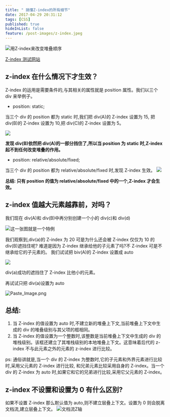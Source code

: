 ```yaml
---
title: " 搞懂Z-index的所有细节"
date: 2017-04-29 20:31:12
tags: [CSS]
published: true
hideInList: false
feature: /post-images/z-index.jpeg
---
```


![用Z-index来改变堆叠顺序](http://upload-images.jianshu.io/upload_images/4337988-72fc3279283f3d96.png?imageMogr2/auto-orient/strip%7CimageView2/2/w/1240)

[Z-index 测试网站](http://www.cssmojo.com/extras/everything_you_always_wanted_to_know_about_z-index_but_were_afraid_to_ask/)

## z-index 在什么情况下才生效？

Z-index 的运用是需要条件的,与其相关的属性就是 position 属性。我们以三个 div 来举例子。

- position: static;

当三个 div 的 position 都为 static 时,我们把 div(A)的 Z-index 设置为 15, 把 div(B)的 Z-index 设置为 10,把 div(C)的 Z-index 设置为 5。

![](http://upload-images.jianshu.io/upload_images/4337988-dc45d7a26386344b.png?imageMogr2/auto-orient/strip%7CimageView2/2/w/1240)

**发现 div(B)依然把 div(A)的一部分挡住了,所以当 position 为 static 时,Z-index 起不到任何改变堆叠的作用。**

- position: relative/absolute/fixed;

当三个 div 的 position 都为 relative/absolute/fixed 时,发现 Z-index 生效。
![](http://upload-images.jianshu.io/upload_images/4337988-b3b78915180bd5e3.png?imageMogr2/auto-orient/strip%7CimageView2/2/w/1240)

**总结: 只有 position 的值为 relative/absolute/fixed 中的一个,Z-index 才会生效。**

## z-index 值越大元素越靠前，对吗？

我们现在 div(A)和 div(B)中再分别创建一个小的 div(c)和 div(d)

![这一张图就是一个特例](http://upload-images.jianshu.io/upload_images/4337988-8330fa3e640fe19e.png?imageMogr2/auto-orient/strip%7CimageView2/2/w/1240)

我们观察到,div(a)的 Z-index 为 20 可是为什么还会被 Z-index 仅仅为 10 的 div(B)遮挡住呢?
难道是因为 Z-index 继承给他的子元素了吗?不 Z-index 可是不继承给它的子元素的。
我们试试把 biv(A)的 Z-index 设置成 auto

![](http://upload-images.jianshu.io/upload_images/4337988-e92ccbadb3ad1561.png?imageMogr2/auto-orient/strip%7CimageView2/2/w/1240)

div(a)成功的遮挡住了 Z-index 比他小的元素。

再试试只把 div(a)设置为 auto

![Paste_Image.png](http://upload-images.jianshu.io/upload_images/4337988-e4724db7e354c034.png?imageMogr2/auto-orient/strip%7CimageView2/2/w/1240)

## 总结:

1. 当 Z-index 的值设置为 auto 时,不建立新的堆叠上下文,当前堆叠上下文中生成的 div 的堆叠级别与其父项的框相同。
2. 当 Z-index 的值设置为一个整数时,该整数是当前堆叠上下文中生成的 div 的堆栈级别。该框还建立了其堆栈级别的本地堆叠上下文。这意味着后代的 z-index 不与此元素之外的元素的 z-index 进行比较。

ps: 通俗讲就是,当一个 div 的 Z-index 为整数时,它的子元素和外界元素进行比较时,采用父元素的 Z-index 进行比较, 和兄弟元素比较采用自身的 Z-index。当一个 div 的 Z-index 为 auto 时,如果它和它的兄弟进行比较,采用它父元素的 Z-index。

## z-index 不设置和设置为 0 有什么区别?

如果不设置 Z-index 那么默认值为 auto,则不建立层叠上下文。设置为 0 则会脱离文档流,建立层叠上下文。
![文档流Z轴](http://upload-images.jianshu.io/upload_images/4337988-da32ea3f63d9b3c2.png?imageMogr2/auto-orient/strip%7CimageView2/2/w/1240)
